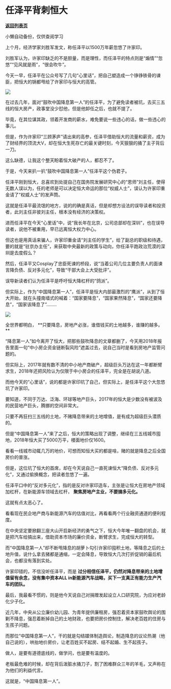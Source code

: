 # 任泽平背刺恒大

[**返回列表页**](/gzh/政事堂2019)

小懒自动备份，仅供查阅学习

上个月，经济学家刘胜军发文，称任泽平以1500万年薪忽悠了许家印。  

  

刘胜军认为，许家印缺乏的不是胆量，而是理性，而任泽平的特点则是“煽情”“忽悠”“见风就是雨”，“很会吹牛”。

  

今天一早，任泽平在公众号写了几句“心里话”，把自己塑造成一个铮铮铁骨的谏臣，把恒大的锅都甩给了许家印与恒大的高管。

  

![](https://mmbiz.qpic.cn/mmbiz_jpg/rxhS23yu8cMfgicsfvGExk5CpHHlF5K5uWlCsoAqHNSVpRPtFeBQEibwv0sNGIJV7y27eMlDbhf6LCnGP1peBshg/640?wx_fmt=jpeg)

  

在过去几年，面对“鼓吹中国降息第一人”的任泽平，为了避免读者被坑，去买三五线的恒大房产，政事堂没少怼他，但是他卸任之后，也就不提了。

  

毕竟，在其位谋其政，领着开发商的薪水，难免要说一些违心的话，做一些违心的事儿。  

  

但是，作为许家印“三顾茅庐”请出来的高参，任泽平借助恒大的流量和薪资，成为了财经界的顶流大V，却在恒大生死存亡的最关键时刻，今天狠狠的捅了主子背后一刀。  

  

这么缺德，让我这个整天盼着恒大破产的人，都忍不了。

  

于是，今天来扒一扒“鼓吹中国降息第一人”任泽平这个伪君子。

  

任泽平刚到恒大，总喜欢到处提自己在国务院发展研究中心的“恩师”刘主任，使得无数人误以为，任的老师是可以决定恒大命运的那位“权威人士”，误认为许家印重金请了“权威人士”的发声筒。  

  

这就是任泽平最流氓的地方，说的的确是真话，但是却想方设法的误导读者和投资者，此刘主任非彼刘主任，根本没有经济的决策权。

  

进而任泽平在今天“心里话”中，说“我长年在北京，公司总部却在深圳”，也在误导读者，说他不被重用，早已远离恒大权力中心。

  

但这也是用真话来骗人，许家印重金请“刘主任的学生”，给了副总的职级和待遇，要的就是“驻京办主任”，来获取中央最新的政策与动向，你任泽平跑政治荒漠的深圳是去度假么？

  

然后，任泽平又Cosplay了忠臣死谏的桥段，说“当着公司几位主要负责人的面谏言降负债、反对多元化”，导致“干部大会上大受批评”。

  

误导新读者们认为任泽平是呼吁恒大降杠杆的“鸽派”。

  

但实际上，作为“中国降息第一人”，任泽平是恒大内部最激烈的“鹰派”，从到了恒大开始，就在头撞南墙式的喊着：“国家要降息”，“国家果然降息”，“国家还要降息”，“国家该降息了”........

  

![](https://mmbiz.qpic.cn/mmbiz_png/rxhS23yu8cMfgicsfvGExk5CpHHlF5K5uiaqZf8CicVia5YVcz08KTdPlfG9FHjYq2eLpIKNouYpWxAXv6xDicLy5EA/640?wx_fmt=png)

  

全世界都明白， **只要降息，房地产必涨，谁借钱买的土地越多，谁赚的越多。  
**

  

“降息第一人”如今离开了恒大，把那些鼓吹降息的文章都删了，今天用2018年报告里面一句“中小房企资金链断裂风险”遮盖过去，说自己当时是看到房地产监管问题的。

  

但实际上，2017年就有数不清的中小地产商破产，超级巨头万达在这一年都断臂求生，2018年还把风险认为仅限于中小房企的任泽平，完全是在胡说八道。

  

而他今天的“心里话”，说的都是许家印坑了自己，但实际上，是任泽平这个大忽悠坑了许家印。

  

要知道，不同于万达、泛海、环球等地产巨头，2017年的恒大是少数没有被波及的民营地产巨头，腾挪的空间非常大。

  

只要不再狂扫三五线的土地，不赌降息带来的土地增值，是有成为超级巨头潜质的。  

  

但是“中国降息第一人”来了之后，恒大的策略出现了调整，继续在三五线城市囤地，2018年恒大买了5000万平，楼面地价仅1600。

  

看看一线城市动辄几万的地价，可想而知恒大买的都是啥，赌的就是降息之后全国房价的普涨。  

  

但是，这位坑了恒大的首席，却在今天说自己一直死谏恒大“降负债、反对多元化”，又通过偷换概念，把读者忽悠了一遍。

  

任泽平口中的“反对多元化”，指的是反对许家印造车，主张是让恒大在房地产领域加杠杆，在新能源车领域去杠杆， **聚焦房地产主业，不要搞多元化。**

  

这就有点太恶心了。

  

看看现在民企地产商与新能源汽车的估值对比，再看看两个行业融资通道的便利程度。

  

在中央坚定要掀翻三座大山开启新经济的勇气之下，恒大今年唯一翻盘的机会，就是把汽车给搞出来，借助资本市场的廉价资金，断臂求生，完成恒大的转型。

  

而“中国降息第一人”却不断甩降息的胡萝卜勾引许家印囤积土地，等降息之后的土地升值，说什么拿去猪都是通缩，一定会降息，导致恒大几次打折促销的最后机会，也都没有落到实处。

  

许家印错的，不信没听任泽平，而是 **过分相信任泽平，仍然对降息带来的土地增值留有余念，没有集中资本ALL
in新能源汽车战略，买下一支真正有能力生产汽车的团队。**

  

最后，我最看不惯的，则是他今天说自己对捐赠发起设立人口研究院，为应对老龄化少子化。

  

近几年，中央从公立廉价幼儿园、为青年提供廉租房，强忍着资本家鼓吹舆论的围剿不降息，强忍着断掉自己的土地财政，也要把房价控制住，解决老百姓的住房与生孩子问题。

  

而那位“中国降息第一人”，干的就是勾结媒体制造舆论，制造降息的议论热潮（他自己说的），哄抬地价房价，让老百姓买不起房、结不起婚、生不起孩子。

  

做人，是要有道德底线的，做学问，也是要有温度的。

  

老板最危难的时候，却在背后泼脏水捅刀子，割了困难群众三年的羊毛，又声称在为他们的利益代言。  

  

这就是，“中国降息第一人”。

  


